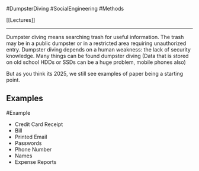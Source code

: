 #DumpsterDiving #SocialEngineering #Methods 

[[Lectures]]

---

Dumpster diving means searching trash for useful information. The trash may be in a public dumpster or in a restricted area requiring unauthorized entry. Dumpster diving depends on a human weakness: the lack of security knowledge. Many things can be found dumpster diving (Data that is stored on old school HDDs or SSDs can be a huge problem, mobile phones also)

But as you think its 2025, we still see examples of paper being a starting point.


## Examples
#Example 

- Credit Card Receipt
- Bill
- Printed Email
- Passwords
- Phone Number
- Names
- Expense Reports
